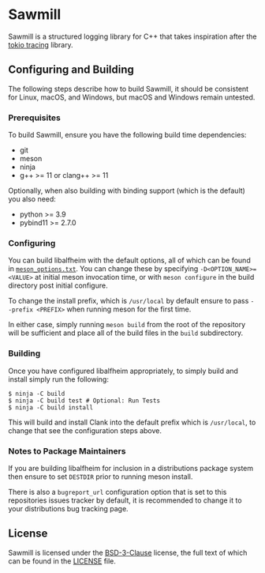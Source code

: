 # Sawmill

Sawmill is a structured logging library for C++ that takes inspiration after the [tokio tracing](https://tracing.rs/) library.



## Configuring and Building

The following steps describe how to build Sawmill, it should be consistent for Linux, macOS, and Windows, but macOS and Windows remain untested.


### Prerequisites

To build Sawmill, ensure you have the following build time dependencies:
 * git
 * meson
 * ninja
 * g++ >= 11 or clang++ >= 11

Optionally, when also building with binding support (which is the default) you also need:
 * python >= 3.9
 * pybind11 >= 2.7.0


### Configuring

You can build libalfheim with the default options, all of which can be found in [`meson_options.txt`](meson_options.txt). You can change these by specifying `-D<OPTION_NAME>=<VALUE>` at initial meson invocation time, or with `meson configure` in the build directory post initial configure.

To change the install prefix, which is `/usr/local` by default ensure to pass `--prefix <PREFIX>` when running meson for the first time.

In either case, simply running `meson build` from the root of the repository will be sufficient and place all of the build files in the `build` subdirectory.

### Building

Once you have configured libalfheim appropriately, to simply build and install simply run the following:

```
$ ninja -C build
$ ninja -C build test # Optional: Run Tests
$ ninja -C build install
```

This will build and install Clank into the default prefix which is `/usr/local`, to change that see the configuration steps above.

### Notes to Package Maintainers

If you are building libalfheim for inclusion in a distributions package system then ensure to set `DESTDIR` prior to running meson install.

There is also a `bugreport_url` configuration option that is set to this repositories issues tracker by default, it is recommended to change it to your distributions bug tracking page.

## License

Sawmill is licensed under the [BSD-3-Clause](https://spdx.org/licenses/BSD-3-Clause.html) license, the full text of which can be found in the [LICENSE](./LICENSE) file.
